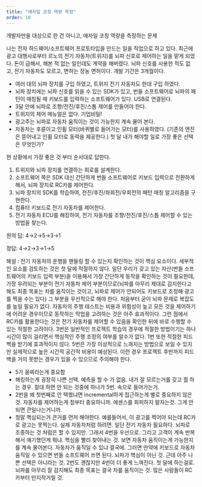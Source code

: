 ```yaml
---
title: "애자일 코칭 역량 측정"
order: 10
---
```


개발자만을 대상으로 한 건 아니고, 애자일 코칭 역량을 측정하는 문제

나는 전자 하드웨어/소프트웨어 프로토타입을 만드는 일을 직업으로 하고 있다. 최근에 광고 대행사로부터 르노의 전기 자동차(트위지)를 뇌파 신호로 제어하는 일을 맡게 되었다. 돈이 급해서, 해본 적 없는 일인데도 계약을 해버렸다. 뇌파 신호를 사용한 적도 없고, 전기 자동차도 모르고, 면허는 장농 면허이다. 개발 기간은 3개월이다.
- 여러 대의 뇌파 장치를 구입 하였고, 트위지 전기 자동차도 한대 구입 하였다.
- 뇌파 장치에는 뇌파 신호를 읽을 수 있는 SDK가 있고, 번들 소프트웨어로 뇌파의 패턴이 매칭될 때 키보드를 입력하는 소프트웨어가 있다. USB로 연결된다.
- 3달 안에 뇌파로 조향/전진/후진/스톱 제어를 만들어야 한다.
- 트위지의 제어 메뉴얼은 없다. 기업비밀!
- 광고주는 뇌파로 자동차 움직이는 것이 가능한지 계속 물어 본다.
- 자동차는 후륜이고 인휠 모터(바퀴별로 들어가는 모터)를 사용하였다. (기존의 엔진은 뜯어내고 인휠 모터로 동력을 제공한다.)
첫 달 내가 해야할 일로 가장 좋은 선택은 무엇인가?

현 상황에서 가장 좋은 것 부터 순서대로 답한다.
1. 트위지와 뇌파 장치를 연결하는 회로를 설계한다.
2. 소프트웨어 쪽은 SDK 대신 간단하게 번들 소프트웨어로 키보드 입력으로 전환하게 해서, 뇌파 장치로 RC카를 제어한다.
3. 뇌파 장치의 SDK를 학습하여, 전진/후진/좌회전/우회전의 패턴 매칭 알고리즘을 구현한다.
4. 컴퓨터 키보드로 전기 자동차를 제어한다.
5. 전기 자동차 ECU를 해킹하여, 전기 자동차를 조향/전진/후진/스톱 제어할 수 있는 방법을 찾는다.

원의 답:  4→2→5→3→1

<Accordion title=":thumbsdown: 정답보기" titleWhenOpen=":thumbsup:">

정답: 4→2→3→1→5

해설 : 전기 자동차의 운행을 핸들링 할 수 있는지 확인하는 것이 핵심 요소이다. 세부적인 요소를 검토하는 것은 첫 달에 적절하지 않다. 일단 우리가 갖고 있는 자산(번들 소프트웨어의 키보드 입력 부분)을 이용해서 가장 간단하게 동작을 확인하는 것이 필요한데, 가장 우려되는 부분이 전기 자동차 제어 부분이므로(뇌파를 아무리 제대로 감지한다고 해도 최종 목표는 차를 움직이는 것이고, 뇌파로 제어가 안되어도 키보드로 조정해 광고를 찍을 수는 있다) 그 부분을 우선적으로 해야 한다. 처음부터 굳이 뇌파 문제로 복잡도를 높일 필요가 없다.
자동차의 주행 테스트는 비용과 위험성이 높고 모든 것을 제어하기에 어려운 경우이므로 동작하는 막업을 고려하는 것은 아주 효과적이다. 그런 점에서 RC카를 활용한다는 것은 전기 자동차를 제어할 수 있음을 확인한 뒤에 바로 수행할 수 있는 적절한 고려이다.
3번은 일반적인 프로젝트 학습의 경우에 적절한 방법이기는 하나 시간이 많이 걸리면서 핵심적인 주행 조정의 여부를 알수가 없다. 1번 또한 적절한 피드백을 받기에 효과적이지 않다. 5번은 가장 이상적으로 느껴지는 방법으로 보일 수 있지만 실제적으로 높은 시간적 공간적 비용이 예상된다. 이런 경우 프로젝트 후반까지 피드백을 거의 못받는 경우가 있을 수 있으므로 주의해야 한다.

- 5가 꼴찌라는게 중요함
- 해킹하는게 굉장히 나쁜 선택. 예측을 할 수 가 없음. 내가 잘 모르는거를 갖고 뭘 하는 경우. 절대 하면 안 되는 것중에 하나가 5번. 속으로 들어가는거.
- 2번을 왜 첫번째로 안 택했냐면 incremental하게 접근하는게 별로 중요하지 않은것. 자동차를 제어하는게 첨부터 중요하니까. 에센스를 회피하지 말자는것. 그게 안되면 큰일나는거니까.
- 정말 핵심되는거 큰거를 먼저 해야한다. 예를들어서, 이 광고를 찍어야 되는데 RC카로 광고는 못찍는다. 실제 자동차처럼 하려면. 일단 전기 자동차 필요하다. 뇌파로 조종하는 것 처럼은 할 수 있지만. 그래서 4번을 우선으로. 그리고 고객이 계속 반복해서 얘기했던게 뭐냐. 핵심을 빨리 찾아내는 것. 보면 자동차 움직이는게 가능한지를 계속 물어본다. 자동차가 움직일 수 있냐 결국에. 그러면 만약에 키보드로 자동차 움직일 수 있으면 번들 소프트웨어 쓰면 된다. 뇌파가 핵심이 아닌 것. 근데 아주 나쁜 선택은 아니라는 것. 2번도 괜찮지만 4번이 더 좋게 느껴진다. 첫 달에 하는걸로. 뇌파를 아무리 잘 감지해도 최종 목표는 결국 차를 움직이는 것. 많은 사람들이 RC카부터 만지작거릴 것.

</Accordion>
